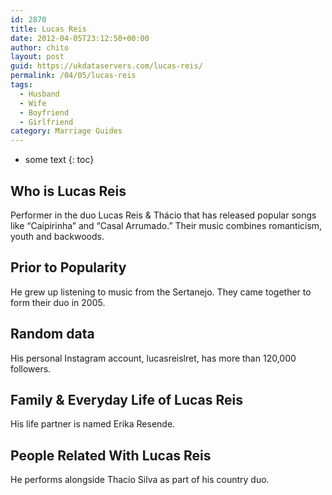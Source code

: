```yaml
---
id: 2870
title: Lucas Reis
date: 2012-04-05T23:12:50+00:00
author: chito
layout: post
guid: https://ukdataservers.com/lucas-reis/
permalink: /04/05/lucas-reis
tags:
  - Husband
  - Wife
  - Boyfriend
  - Girlfriend
category: Marriage Guides
---
```


* some text
{: toc}
          
          
## Who is  Lucas Reis
                  
                  
                  
Performer in the duo Lucas Reis & Thácio that has released popular songs like &#8220;Caipirinha&#8221; and &#8220;Casal Arrumado.&#8221; Their music combines romanticism, youth and backwoods. 
                  
                
                
                
## Prior to Popularity 
                  
                  
                  
He grew up listening to music from the Sertanejo. They came together to form their duo in 2005.
                  
                
                
                
## Random data 
                  
                  
                  
His personal Instagram account, lucasreislret, has more than 120,000 followers.
                  
                
                
                
## Family & Everyday Life of Lucas Reis
                  
                  
                  
His life partner is named Erika Resende.
                  
                
                
                
## People Related With  Lucas Reis
                  
                  
                  
He performs alongside Thacio Silva as part of his country duo.
                  
                
              
            
          
          
          
    
    
  
